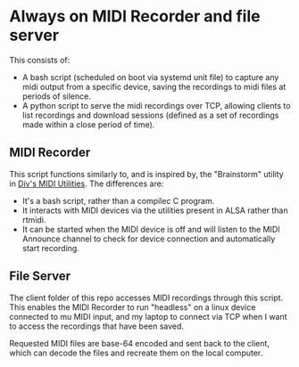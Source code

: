 # Always on MIDI Recorder and file server

This consists of:

 - A bash script (scheduled on boot via systemd unit file) to capture any midi output from a specific device, saving the recordings to midi files at periods of silence.
 - A python script to serve the midi recordings over TCP, allowing clients to list recordings and download sessions (defined as a set of recordings made within a close period of time).

## MIDI Recorder

This script functions similarly to, and is inspired by, the "Brainstorm" utility in [Div's MIDI Utilities](http://www.sreal.com/~div/midi-utilities/). The differences are:

 - It's a bash script, rather than a compilec C program.
 - It interacts with MIDI devices via the utilities present in ALSA rather than rtmidi.
 - It can be started when the MIDI device is off and will listen to the MIDI Announce channel to check for device connection and automatically start recording.

## File Server

The client folder of this repo accesses MIDI recordings through this script. This enables the MIDI Recorder to run "headless" on a linux device connected to mu MIDI input, and my laptop to connect via TCP when I want to access the recordings that have been saved.

Requested MIDI files are base-64 encoded and sent back to the client, which can decode the files and recreate them on the local computer.
